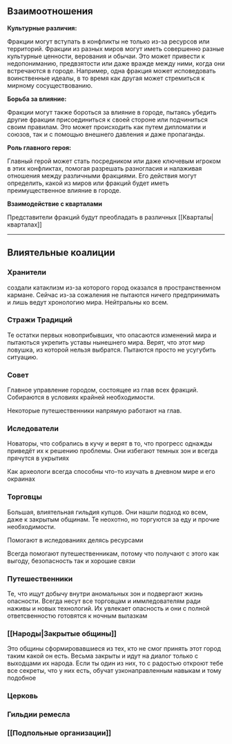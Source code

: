 ## Взаимоотношения
**Культурные различия:**

Фракции могут вступать в конфликты не только из-за ресурсов или территорий. Фракции из разных миров могут иметь совершенно разные культурные ценности, верования и обычаи. Это может привести к недопониманию, предвзятости или даже вражде между ними, когда они встречаются в городе. Например, одна фракция может исповедовать воинственные идеалы, в то время как другая может стремиться к мирному сосуществованию.

**Борьба за влияние:**

Фракции могут также бороться за влияние в городе, пытаясь убедить другие фракции присоединиться к своей стороне или подчиниться своим правилам. Это может происходить как путем дипломатии и союзов, так и с помощью внешнего давления и даже пропаганды.

**Роль главного героя:**

Главный герой может стать посредником или даже ключевым игроком в этих конфликтах, помогая разрешать разногласия и налаживая отношения между различными фракциями. Его действия могут определить, какой из миров или фракций будет иметь преимущественное влияние в городе.

**Взаимодействие с кварталами**

Представители фракций будут преобладать в различных [[Кварталы|кварталах]]

---
## Влиятельные коалиции
### Хранители
создали катаклизм из-за которого город оказался в пространственном кармане. Сейчас из-за сожаления не пытаются ничего предпринимать и лишь ведут хронологию мира. Нейтральны ко всем.
### Стражи Традиций
Те остатки первых новоприбывших, что опасаются изменений мира и пытаються укрепить уставы нынешнего мира. Верят, что этот мир ловушка, из которой нельзя выбратся. Пытаются просто не усугубить ситуацию.

### Совет
Главное управление городом, состоящее из глав всех фракций. Собираются в условиях крайней необходимости.

Некоторые путешественники напрямую работают на глав.

### Иследователи
Новаторы, что собрались в кучу и верят в то, что прогресс однажды приведёт их к решению проблемы. Они избегают темных зон и всегда прячутся в укрытиях

Как археологи всегда способны что-то изучать в дневном мире и его окраинах

### Торговцы
Большая, влиятельная гильдия купцов. Они нашли подход ко всем, даже к закрытым общинам. Те неохотно, но торгуются за еду и прочие необходимости.

Помогают в иследованиях делясь ресурсами

Всегда помогают путешественникам, потому что получают с этого как выгоду, безопасность так и хорошие связи

### Путешественники
Те, что ищут добычу внутри аномальных зон и подвергают жизнь опасности. Всегда несут все торговцам и иммледователям ради наживы и новых технологий. Их увлекает опасность и они с полной ответсвенностю готовятся к ночным вылазкам

### [[Народы|Закрытые общины]]
Это общины сформировавшиеся из тех, кто не смог принять этот город таким какой он есть. Весьма закрыты и идут на диалог только с выходцами их народа. Если ты один из них, то с радостью откроют тебе все секреты, что у них есть, обучат узконаправленным навыкам и тому подобное

### Церковь

### Гильдии ремесла

### [[Подпольные организации]]



